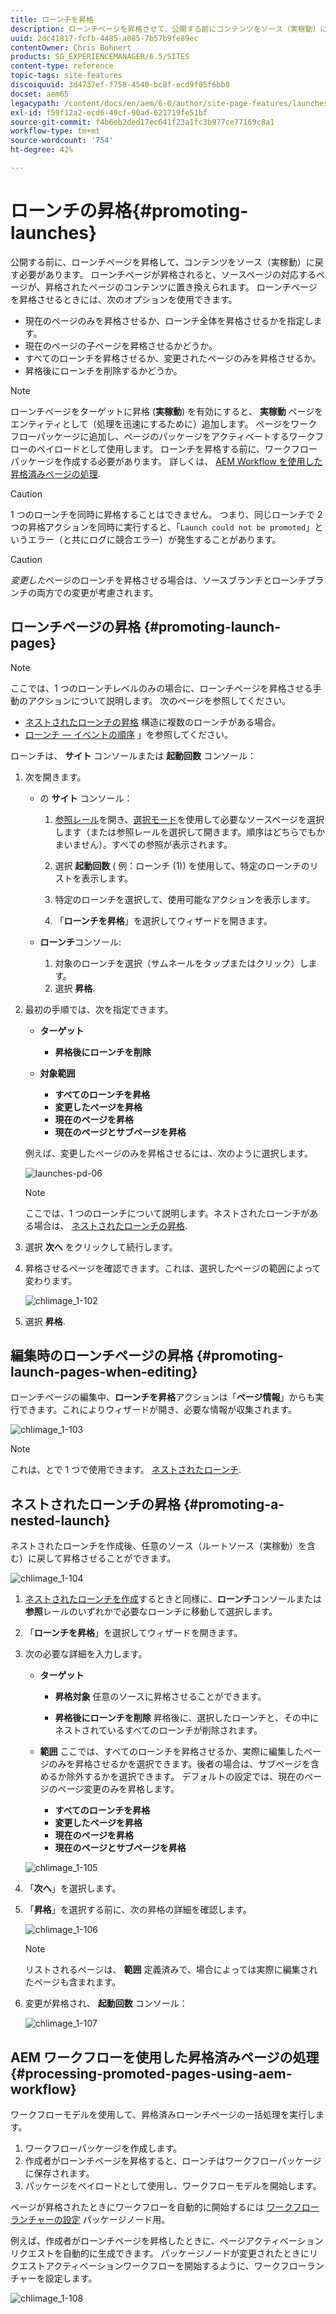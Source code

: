 ```yaml
---
title: ローンチを昇格
description: ローンチページを昇格させて、公開する前にコンテンツをソース（実稼動）に戻します。
uuid: 2dc41817-fcfb-4485-a085-7b57b9fe89ec
contentOwner: Chris Bohnert
products: SG_EXPERIENCEMANAGER/6.5/SITES
content-type: reference
topic-tags: site-features
discoiquuid: 3d4737ef-f758-4540-bc8f-ecd9f05f6bb0
docset: aem65
legacypath: /content/docs/en/aem/6-0/author/site-page-features/launches
exl-id: f59f12a2-ecd6-49cf-90ad-621719fe51bf
source-git-commit: f4b6eb2ded17ec641f23a1fc3b977ce77169c8a1
workflow-type: tm+mt
source-wordcount: '754'
ht-degree: 42%

---
```


# ローンチの昇格{#promoting-launches}

公開する前に、ローンチページを昇格して、コンテンツをソース（実稼動）に戻す必要があります。 ローンチページが昇格されると、ソースページの対応するページが、昇格されたページのコンテンツに置き換えられます。 ローンチページを昇格させるときには、次のオプションを使用できます。

* 現在のページのみを昇格させるか、ローンチ全体を昇格させるかを指定します。
* 現在のページの子ページを昇格させるかどうか。
* すべてのローンチを昇格させるか、変更されたページのみを昇格させるか。
* 昇格後にローンチを削除するかどうか。

>[!NOTE]
>
>ローンチページをターゲットに昇格 (**実稼動**) を有効にすると、 **実稼動** ページをエンティティとして（処理を迅速にするために）追加します。 ページをワークフローパッケージに追加し、ページのパッケージをアクティベートするワークフローのペイロードとして使用します。 ローンチを昇格する前に、ワークフローパッケージを作成する必要があります。 詳しくは、 [AEM Workflow を使用した昇格済みページの処理](#processing-promoted-pages-using-aem-workflow).

>[!CAUTION]
>
>1 つのローンチを同時に昇格することはできません。 つまり、同じローンチで 2 つの昇格アクションを同時に実行すると、「`Launch could not be promoted`」というエラー（と共にログに競合エラー）が発生することがあります。

>[!CAUTION]
>
>*変更した*&#x200B;ページのローンチを昇格させる場合は、ソースブランチとローンチブランチの両方での変更が考慮されます。

## ローンチページの昇格 {#promoting-launch-pages}

>[!NOTE]
>
>ここでは、1 つのローンチレベルのみの場合に、ローンチページを昇格させる手動のアクションについて説明します。 次のページを参照してください。
>
>* [ネストされたローンチの昇格](#promoting-a-nested-launch) 構造に複数のローンチがある場合。
>* [ローンチ — イベントの順序](/help/sites-authoring/launches.md#launches-the-order-of-events) 」を参照してください。
>


ローンチは、 **サイト** コンソールまたは **起動回数** コンソール：

1. 次を開きます。

   * の **サイト** コンソール：

      1. [参照レール](/help/sites-authoring/author-environment-tools.md#showingpagereferences)を開き、[選択モード](/help/sites-authoring/basic-handling.md)を使用して必要なソースページを選択します（または参照レールを選択して開きます。順序はどちらでもかまいません）。すべての参照が表示されます。

      1. 選択 **起動回数** ( 例：ローンチ (1)) を使用して、特定のローンチのリストを表示します。
      1. 特定のローンチを選択して、使用可能なアクションを表示します。
      1. 「**ローンチを昇格**」を選択してウィザードを開きます。
   * **ローンチ**&#x200B;コンソール:

      1. 対象のローンチを選択（サムネールをタップまたはクリック）します。
      1. 選択 **昇格**.


1. 最初の手順では、次を指定できます。

   * **ターゲット**

      * **昇格後にローンチを削除**
   * **対象範囲**

      * **すべてのローンチを昇格**
      * **変更したページを昇格**
      * **現在のページを昇格**
      * **現在のページとサブページを昇格**

   例えば、変更したページのみを昇格させるには、次のように選択します。

   ![launches-pd-06](assets/launches-pd-06.png)

   >[!NOTE]
   >
   >ここでは、1 つのローンチについて説明します。ネストされたローンチがある場合は、 [ネストされたローンチの昇格](#promoting-a-nested-launch).

1. 選択 **次へ** をクリックして続行します。
1. 昇格させるページを確認できます。これは、選択したページの範囲によって変わります。

   ![chlimage_1-102](assets/chlimage_1-102.png)

1. 選択 **昇格**.

## 編集時のローンチページの昇格 {#promoting-launch-pages-when-editing}

ローンチページの編集中、**ローンチを昇格**&#x200B;アクションは「**ページ情報**」からも実行できます。これによりウィザードが開き、必要な情報が収集されます。

![chlimage_1-103](assets/chlimage_1-103.png)

>[!NOTE]
>
>これは、とで 1 つで使用できます。 [ネストされたローンチ](#promoting-a-nested-launch).

## ネストされたローンチの昇格 {#promoting-a-nested-launch}

ネストされたローンチを作成後、任意のソース（ルートソース（実稼動）を含む）に戻して昇格させることができます。

![chlimage_1-104](assets/chlimage_1-104.png)

1. [ネストされたローンチを作成](#creatinganestedlaunchlaunchwithinalaunch)するときと同様に、**ローンチ**&#x200B;コンソールまたは&#x200B;**参照**&#x200B;レールのいずれかで必要なローンチに移動して選択します。
1. 「**ローンチを昇格**」を選択してウィザードを開きます。

1. 次の必要な詳細を入力します。

   * **ターゲット**

      * **昇格対象**
任意のソースに昇格させることができます。

      * **昇格後にローンチを削除**
昇格後に、選択したローンチと、その中にネストされているすべてのローンチが削除されます。
   * **範囲**
ここでは、すべてのローンチを昇格させるか、実際に編集したページのみを昇格させるかを選択できます。後者の場合は、サブページを含めるか除外するかを選択できます。 デフォルトの設定では、現在のページのページ変更のみを昇格します。

      * **すべてのローンチを昇格**
      * **変更したページを昇格**
      * **現在のページを昇格**
      * **現在のページとサブページを昇格**

   ![chlimage_1-105](assets/chlimage_1-105.png)

1. 「**次へ**」を選択します。
1. 「**昇格**」を選択する前に、次の昇格の詳細を確認します。

   ![chlimage_1-106](assets/chlimage_1-106.png)

   >[!NOTE]
   >
   >リストされるページは、 **範囲** 定義済みで、場合によっては実際に編集されたページも含まれます。

1. 変更が昇格され、 **起動回数** コンソール：

   ![chlimage_1-107](assets/chlimage_1-107.png)

## AEM ワークフローを使用した昇格済みページの処理 {#processing-promoted-pages-using-aem-workflow}

ワークフローモデルを使用して、昇格済みローンチページの一括処理を実行します。

1. ワークフローパッケージを作成します。
1. 作成者がローンチページを昇格すると、ローンチはワークフローパッケージに保存されます。
1. パッケージをペイロードとして使用し、ワークフローモデルを開始します。

ページが昇格されたときにワークフローを自動的に開始するには [ワークフローランチャーの設定](/help/sites-administering/workflows-starting.md#workflows-launchers) パッケージノード用。

例えば、作成者がローンチページを昇格したときに、ページアクティベーションリクエストを自動的に生成できます。 パッケージノードが変更されたときにリクエストアクティベーションワークフローを開始するように、ワークフローランチャーを設定します。

![chlimage_1-108](assets/chlimage_1-108.png)
